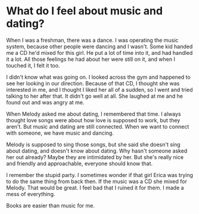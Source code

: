 <!-- TITLE: On Music -->
<!-- SUBTITLE: Nick's diary entry about music -->
# What do I feel about music and dating?
When I was a freshman, there was a dance. I was operating the music system, because other people were dancing and I wasn't. Some kid handed me a CD he'd mixed for this girl. He put a lot of time into it, and had handled it a lot. All those feelings he had about her were still on it, and when I touched it, I felt it too.

I didn't know what was going on. I looked across the gym and happened to see her looking in our direction. Because of that CD, I thought she was interested in me, and I thought I liked her all of a sudden, so I went and tried talking to her after that. It didn't go well at all. She laughed at me and he found out and was angry at me.

When Melody asked me about dating, I remembered that time. I always thought love songs were about how love is supposed to work, but they aren't. But music and dating are still connected. When we want to connect with someone, we have music and dancing.

Melody is supposed to sing those songs, but she said she doesn't sing about dating, and doesn't know about dating. Why hasn't someone asked her out already? Maybe they are intimidated by her. But she's really nice and friendly and approachable, everyone should know that.

I remember the stupid party. I sometimes wonder if that girl Erica was trying to do the same thing from back then. If the music was a CD she mixed for Melody. That would be great. I feel bad that I ruined it for them. I made a mess of everything.

Books are easier than music for me.